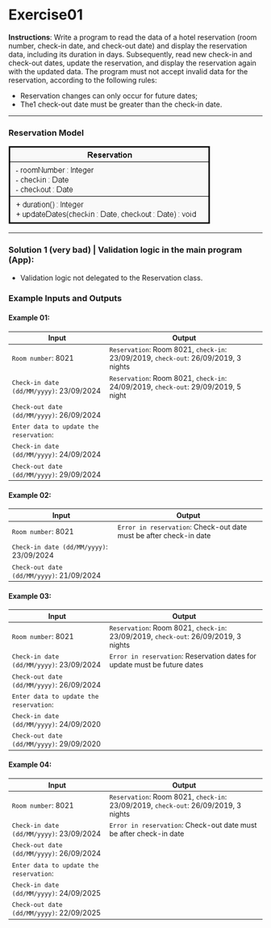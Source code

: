 # Exercise01

**Instructions**: Write a program to read the data of a hotel reservation (room number, check-in date, and check-out
date) and display the reservation data, including its duration in days. Subsequently, read new check-in and check-out
dates, update the reservation, and display the reservation again with the updated data. The program must not accept
invalid data for the reservation, according to the following rules:

- Reservation changes can only occur for future dates;
- The1 check-out date must be greater than the check-in date.

---

### Reservation Model

![Reservation Model](https://github.com/souzafcharles/Complete-Java-Object-Oriented-Programming-and-Projects/blob/master/Session_L12_Handling_Exceptions/Exercise01/reservation-model.png)

---

### Solution 1 (very bad) | Validation logic in the main program (App):

- Validation logic not delegated to the Reservation class.

### Example Inputs and Outputs

#### Example 01:

| **Input**                                 | **Output**                                                                          |
|-------------------------------------------|-------------------------------------------------------------------------------------|
| `Room number`: 8021                       | `Reservation`: Room 8021, `check-in`: 23/09/2019, `check-out`: 26/09/2019, 3 nights |
| `Check-in date (dd/MM/yyyy)`: 23/09/2024  | `Reservation`: Room 8021, `check-in`: 24/09/2019, `check-out`: 29/09/2019, 5 night  |
| `Check-out date (dd/MM/yyyy)`: 26/09/2024 |                                                                                     |
| `Enter data to update the reservation`:   |                                                                                     |
| `Check-in date (dd/MM/yyyy)`: 24/09/2024  |                                                                                     |
| `Check-out date (dd/MM/yyyy)`: 29/09/2024 |                                                                                     |

#### Example 02:

| **Input**                                 | **Output**                                                         |
|-------------------------------------------|--------------------------------------------------------------------|
| `Room number`: 8021                       | `Error in reservation`: Check-out date must be after check-in date |
| `Check-in date (dd/MM/yyyy)`: 23/09/2024  |                                                                    |
| `Check-out date (dd/MM/yyyy)`: 21/09/2024 |                                                                    |

#### Example 03:

| **Input**                                 | **Output**                                                                          |
|-------------------------------------------|-------------------------------------------------------------------------------------|
| `Room number`: 8021                       | `Reservation`: Room 8021, `check-in`: 23/09/2019, `check-out`: 26/09/2019, 3 nights |
| `Check-in date (dd/MM/yyyy)`: 23/09/2024  | `Error in reservation`: Reservation dates for update must be future dates           |
| `Check-out date (dd/MM/yyyy)`: 26/09/2024 |                                                                                     |
| `Enter data to update the reservation`:   |                                                                                     |
| `Check-in date (dd/MM/yyyy)`: 24/09/2020  |                                                                                     |
| `Check-out date (dd/MM/yyyy)`: 29/09/2020 |                                                                                     |

#### Example 04:

| **Input**                                 | **Output**                                                                          |
|-------------------------------------------|-------------------------------------------------------------------------------------|
| `Room number`: 8021                       | `Reservation`: Room 8021, `check-in`: 23/09/2019, `check-out`: 26/09/2019, 3 nights |
| `Check-in date (dd/MM/yyyy)`: 23/09/2024  | `Error in reservation`: Check-out date must be after check-in date                  |
| `Check-out date (dd/MM/yyyy)`: 26/09/2024 |                                                                                     |
| `Enter data to update the reservation`:   |                                                                                     |
| `Check-in date (dd/MM/yyyy)`: 24/09/2025  |                                                                                     |
| `Check-out date (dd/MM/yyyy)`: 22/09/2025 |                                                                                     |
